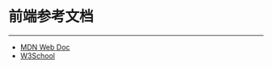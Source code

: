 # 前端参考文档

---

* [MDN Web Doc](https://developer.mozilla.org/zh-CN/)
* [W3School](http://www.w3school.com.cn/)



